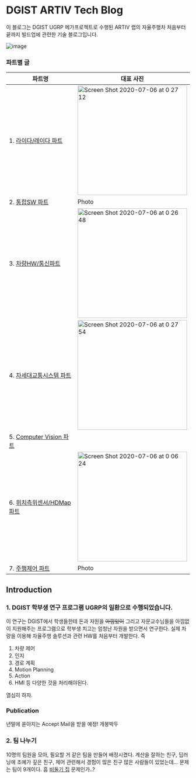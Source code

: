 # DGIST ARTIV Tech Blog
이 블로그는 DGIST UGRP 메가프로젝트로 수행된 ARTIV 랩의 자율주행차 처음부터 끝까지 빌드업에 관련한 기술 블로그입니다.

![image](https://user-images.githubusercontent.com/25432456/86535519-dfeb8d80-bf1b-11ea-92e1-6f214ff5af19.png)


### 파트별 글<br>
|  파트명  | 대표 사진  |
|---|---|   
| 1. [라이다/레이다 파트](./teams/lidar/)| <img width="300" alt="Screen Shot 2020-07-06 at 0 27 12" src="https://user-images.githubusercontent.com/25432456/86536194-a23d3380-bf20-11ea-9376-3cc6ce634297.png"> |   
|  2. [통합SW 파트](./teams/integratedsw/index.md) | Photo  |   
|3. [차량HW/통신파트](./teams/hw&comms/)|<img width="300" alt="Screen Shot 2020-07-06 at 0 26 48" src="https://user-images.githubusercontent.com/25432456/86536061-a3219580-bf1f-11ea-8ebe-dedd29422c78.png"> |   
|   4. [차세대교통시스템 파트](./teams/transport_system/index.md)  |   <img width="300" alt="Screen Shot 2020-07-06 at 0 27 54" src="https://user-images.githubusercontent.com/25432456/86536192-9ea9ac80-bf20-11ea-80fe-7887eddcbfd1.png">  |   
|   5. [Computer Vision 파트](/teams/vision/index.md) | |   
|   6. [위치측위센서/HDMap 파트](./teams/hdmap/) | <img width="300" alt="Screen Shot 2020-07-06 at 0 06 24" src="https://user-images.githubusercontent.com/25432456/86535622-90599180-bf1c-11ea-957a-e1b064909e63.png"> |   
|7. [주행제어 파트](./teams/Control&Planning/index.md) | Photo |   

## Introduction
### 1. DGIST 학부생 연구 프로그램 UGRP의 일환으로 수행되었습니다.
이 연구는 DGIST에서 학생들한테 돈과 자원을 ~~아낌있이~~ 그리고 자문교수님들을 아낌없이 지원해주는 프로그램으로 학부생 치고는 엄청난 자원을 받으면서 연구한다.
실제 차량을 이용해 자율주행 솔루션과 관련 HW를 처음부터 개발한다. 즉
1. 차량 제어   
2. 인지   
3. 경로 계획   
4. Motion Planning   
5. Action   
6. HMI 등    다양한 것을 처리해야된다.

열심히 하자.

### Publication
년말에 쏟아지는 Accept Mail을 받을 예정! 개봉박두


### 2. 팀 나누기
10명의 팀원을 모아, 필요할 거 같은 팀을 만들어 배정시켰다. 계산을 잘하는 친구, 딥러닝에 조예가 깊은 친구, 제어 관련해서 경험이 많은 친구
많은 사람들이 있었는데... 문제는 팀이 9개이다. 흠 [비둘기 집](http://contents.kocw.or.kr/KOCW/document/2016/duksung/leesangjune/28.pdf) 문제인가..?

